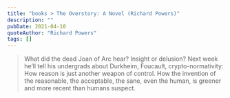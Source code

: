 ```yaml
---
title: "books > The Overstory: A Novel (Richard Powers)"
description: ""
pubDate: 2021-04-10
quoteAuthor: "Richard Powers"
tags: []
---
```


> What did the dead Joan of Arc hear? Insight or delusion? Next week he’ll tell his undergrads about Durkheim, Foucault, crypto-normativity: How reason is just another weapon of control. How the invention of the reasonable, the acceptable, the sane, even the human, is greener and more recent than humans suspect.